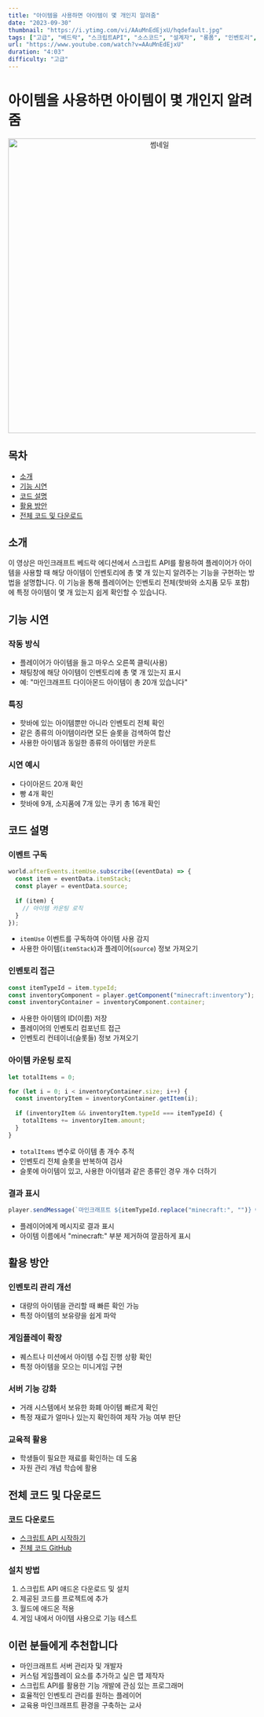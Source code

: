 ```yaml
---
title: "아이템을 사용하면 아이템이 몇 개인지 알려줌"
date: "2023-09-30"
thumbnail: "https://i.ytimg.com/vi/AAuMnEdEjxU/hqdefault.jpg"
tags: ["고급", "베드락", "스크립트API", "소스코드", "설계자", "롱폼", "인벤토리", "아이템", "UI"]
url: "https://www.youtube.com/watch?v=AAuMnEdEjxU"
duration: "4:03"
difficulty: "고급"
---
```


# 아이템을 사용하면 아이템이 몇 개인지 알려줌

<div align="center">
<img src="https://i.ytimg.com/vi/AAuMnEdEjxU/hqdefault.jpg" alt="썸네일" width="600"/>
</div>

## 목차
- [소개](#소개)
- [기능 시연](#기능-시연)
- [코드 설명](#코드-설명)
- [활용 방안](#활용-방안)
- [전체 코드 및 다운로드](#전체-코드-및-다운로드)

## 소개
이 영상은 마인크래프트 베드락 에디션에서 스크립트 API를 활용하여 플레이어가 아이템을 사용할 때 해당 아이템이 인벤토리에 총 몇 개 있는지 알려주는 기능을 구현하는 방법을 설명합니다. 이 기능을 통해 플레이어는 인벤토리 전체(핫바와 소지품 모두 포함)에 특정 아이템이 몇 개 있는지 쉽게 확인할 수 있습니다.

## 기능 시연

### 작동 방식
- 플레이어가 아이템을 들고 마우스 오른쪽 클릭(사용)
- 채팅창에 해당 아이템이 인벤토리에 총 몇 개 있는지 표시
- 예: "마인크래프트 다이아몬드 아이템이 총 20개 있습니다"

### 특징
- 핫바에 있는 아이템뿐만 아니라 인벤토리 전체 확인
- 같은 종류의 아이템이라면 모든 슬롯을 검색하여 합산
- 사용한 아이템과 동일한 종류의 아이템만 카운트

### 시연 예시
- 다이아몬드 20개 확인
- 빵 4개 확인
- 핫바에 9개, 소지품에 7개 있는 쿠키 총 16개 확인

## 코드 설명

### 이벤트 구독
```javascript
world.afterEvents.itemUse.subscribe((eventData) => {
  const item = eventData.itemStack;
  const player = eventData.source;
  
  if (item) {
    // 아이템 카운팅 로직
  }
});
```
- `itemUse` 이벤트를 구독하여 아이템 사용 감지
- 사용한 아이템(`itemStack`)과 플레이어(`source`) 정보 가져오기

### 인벤토리 접근
```javascript
const itemTypeId = item.typeId;
const inventoryComponent = player.getComponent("minecraft:inventory");
const inventoryContainer = inventoryComponent.container;
```
- 사용한 아이템의 ID(이름) 저장
- 플레이어의 인벤토리 컴포넌트 접근
- 인벤토리 컨테이너(슬롯들) 정보 가져오기

### 아이템 카운팅 로직
```javascript
let totalItems = 0;

for (let i = 0; i < inventoryContainer.size; i++) {
  const inventoryItem = inventoryContainer.getItem(i);
  
  if (inventoryItem && inventoryItem.typeId === itemTypeId) {
    totalItems += inventoryItem.amount;
  }
}
```
- `totalItems` 변수로 아이템 총 개수 추적
- 인벤토리 전체 슬롯을 반복하여 검사
- 슬롯에 아이템이 있고, 사용한 아이템과 같은 종류인 경우 개수 더하기

### 결과 표시
```javascript
player.sendMessage(`마인크래프트 ${itemTypeId.replace("minecraft:", "")} 아이템이 총 ${totalItems}개 있습니다`);
```
- 플레이어에게 메시지로 결과 표시
- 아이템 이름에서 "minecraft:" 부분 제거하여 깔끔하게 표시

## 활용 방안

### 인벤토리 관리 개선
- 대량의 아이템을 관리할 때 빠른 확인 가능
- 특정 아이템의 보유량을 쉽게 파악

### 게임플레이 확장
- 퀘스트나 미션에서 아이템 수집 진행 상황 확인
- 특정 아이템을 모으는 미니게임 구현

### 서버 기능 강화
- 거래 시스템에서 보유한 화폐 아이템 빠르게 확인
- 특정 재료가 얼마나 있는지 확인하여 제작 가능 여부 판단

### 교육적 활용
- 학생들이 필요한 재료를 확인하는 데 도움
- 자원 관리 개념 학습에 활용

## 전체 코드 및 다운로드

### 코드 다운로드
- [스크립트 API 시작하기](https://youtu.be/zBVdaQ0AXOY)
- [전체 코드 GitHub](https://github.com/ssakspirit/scriptAPI)

### 설치 방법
1. 스크립트 API 애드온 다운로드 및 설치
2. 제공된 코드를 프로젝트에 추가
3. 월드에 애드온 적용
4. 게임 내에서 아이템 사용으로 기능 테스트

## 이런 분들에게 추천합니다
- 마인크래프트 서버 관리자 및 개발자
- 커스텀 게임플레이 요소를 추가하고 싶은 맵 제작자
- 스크립트 API를 활용한 기능 개발에 관심 있는 프로그래머
- 효율적인 인벤토리 관리를 원하는 플레이어
- 교육용 마인크래프트 환경을 구축하는 교사
